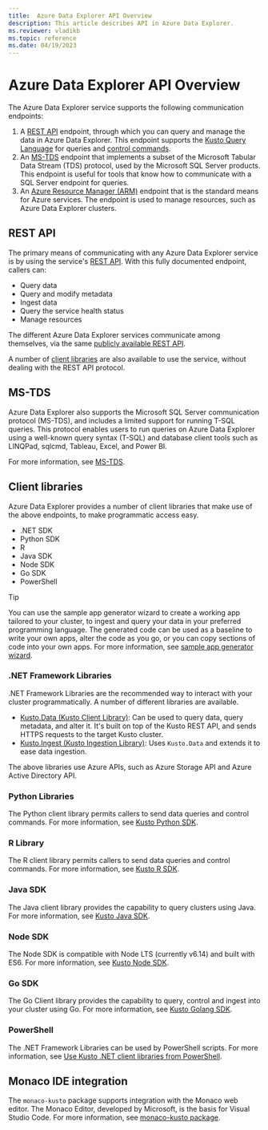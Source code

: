 ```yaml
---
title:  Azure Data Explorer API Overview
description: This article describes API in Azure Data Explorer.
ms.reviewer: vladikb
ms.topic: reference
ms.date: 04/19/2023
---
```

# Azure Data Explorer API Overview

The Azure Data Explorer service supports the following communication endpoints:

1. A [REST API](#rest-api) endpoint, through which you can query and manage the data in Azure Data Explorer.
   This endpoint supports the [Kusto Query Language](../query/index.md) for queries and [control commands](../management/index.md).
1. An [MS-TDS](#ms-tds) endpoint that implements a subset of the Microsoft Tabular Data Stream (TDS) protocol, used by the Microsoft SQL Server products.
   This endpoint is useful for tools that know how to communicate with a SQL Server endpoint for queries.
1. An [Azure Resource Manager (ARM)](/azure/role-based-access-control/resource-provider-operations#microsoftkusto) endpoint that is the standard means for Azure services. The endpoint is used to manage resources, such as Azure Data Explorer clusters.

## REST API

The primary means of communicating with any Azure Data Explorer service is by using the service's [REST API](rest/index.md).
With this fully documented endpoint, callers can:

* Query data
* Query and modify metadata
* Ingest data
* Query the service health status
* Manage resources

The different Azure Data Explorer services communicate among themselves, via the same [publicly available REST API](/rest/api/azurerekusto/).

A number of [client libraries](client-libraries.md) are also available to use the service, without dealing with the REST API protocol.

## MS-TDS

Azure Data Explorer also supports the Microsoft SQL Server communication protocol (MS-TDS), and includes a limited support for running T-SQL queries.
This protocol enables users to run queries on Azure Data Explorer using a well-known query syntax (T-SQL) and database client tools such as LINQPad, sqlcmd, Tableau, Excel, and Power BI.

For more information, see [MS-TDS](../../t-sql.md).

## Client libraries

Azure Data Explorer provides a number of client libraries that make use of the above endpoints, to make programmatic access easy.

* .NET SDK
* Python SDK
* R
* Java SDK
* Node SDK
* Go SDK
* PowerShell

> [!TIP]
> You can use the sample app generator wizard to create a working app tailored to your cluster, to ingest and query your data in your preferred programming language. The generated code can be used as a baseline to write your own apps, alter the code as you go, or you can copy sections of code into your own apps. For more information, see [sample app generator wizard](../../sample-app-generator-wizard.md).

### .NET Framework Libraries

.NET Framework Libraries are the recommended way to interact with your cluster programmatically.
A number of different libraries are available.

* [Kusto.Data (Kusto Client Library)](./netfx/about-kusto-data.md): Can be used to query data, query metadata, and alter it.
   It's built on top of the Kusto REST API, and sends HTTPS requests to the target Kusto cluster.
* [Kusto.Ingest (Kusto Ingestion Library)](netfx/about-kusto-ingest.md): Uses `Kusto.Data` and extends it to ease data ingestion.

The above libraries use Azure APIs, such as Azure Storage API and Azure Active Directory API.

### Python Libraries

The Python client library permits callers to send data queries and control commands.
For more information, see [Kusto Python SDK](python/kusto-python-client-library.md).

### R Library

The R client library permits callers to send data queries and control commands.
For more information, see [Kusto R SDK](r/kusto-r-client-library.md).

### Java SDK

The Java client library provides the capability to query clusters using Java.
For more information, see [Kusto Java SDK](java/kusto-java-client-library.md).

### Node SDK

The Node SDK is compatible with Node LTS (currently v6.14) and built with ES6.
For more information, see [Kusto Node SDK](node/kusto-node-client-library.md).

### Go SDK

The Go Client library provides the capability to query, control and ingest into your cluster using Go.
For more information, see [Kusto Golang SDK](golang/kusto-golang-client-library.md).

### PowerShell

The .NET Framework Libraries can be used by PowerShell scripts.
For more information, see [Use Kusto .NET client libraries from PowerShell](powershell/powershell.md).

## Monaco IDE integration

The `monaco-kusto` package supports integration with the Monaco web editor.
The Monaco Editor, developed by Microsoft, is the basis for Visual Studio Code.
For more information, see [monaco-kusto package](monaco/monaco-kusto.md).
